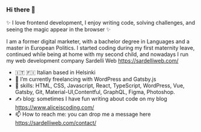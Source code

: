 ### Hi there 👋

✨ I love frontend development, I enjoy writing code, solving challenges, and seeing the magic appear in the browser ✨ 

I am a former digital marketer, with a bachelor degree in Languages and a master in European Politics.
I started coding during my first maternity leave, continued while being at home with my second child, and nowadays I run my web development company Sardelli Web https://sardelliweb.com/ 

- 🇮🇹 🇫🇮  Italian based in Helsinki
- 🔭 I’m currently freelancing with WordPress and Gatsby.js
- 🌱 skills:  HTML, CSS, Javascript, React, TypeScript, WordPress, Vue, Gatsby, Git, Material-UI,Contentful, GraphQL, Figma, Photoshop.
- ✍️ blog: sometimes I have fun writing about code on my blog https://www.aliceiscoding.com/
- 📫 How to reach me: you can drop me a message here https://sardelliweb.com/contact/

